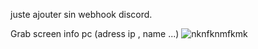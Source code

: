 juste ajouter sin webhook discord.

Grab screen
info pc (adress ip , name ...)
![nknfknmfkmk](https://github.com/user-attachments/assets/0bfaa8ed-da0d-4423-b2ee-ee87c07fcf0d)
